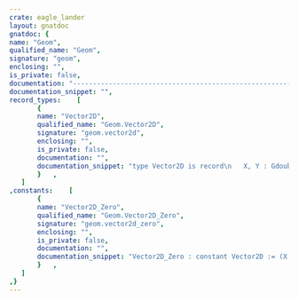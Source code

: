 ```yaml
---
crate: eagle_lander
layout: gnatdoc
gnatdoc: {
name: "Geom",
qualified_name: "Geom",
signature: "geom",
enclosing: "",
is_private: false,
documentation: "-----------------------------------------------------------------------------\n                                                                           --\n                               Eagle Lander                                --\n                                                                           --\n         Copyright (C) 2015 Fabien Chouteau (chouteau@adacore.com)         --\n                                                                           --\n    Eagle Lander is free software: you can redistribute it and/or modify   --\n    it under the terms of the GNU General Public License as published by   --\n    the Free Software Foundation, either version 3 of the License, or      --\n    (at your option) any later version.                                    --\n                                                                           --\n    Eagle Lander is distributed in the hope that it will be useful,        --\n    but WITHOUT ANY WARRANTY; without even the implied warranty of         --\n    MERCHANTABILITY or FITNESS FOR A PARTICULAR PURPOSE.  See the          --\n    GNU General Public License for more details.                           --\n                                                                           --\n    You should have received a copy of the GNU General Public License      --\n    along with Eagle Lander.  If not, see <http://www.gnu.org/licenses/>.  --\n                                                                           --\n-----------------------------------------------------------------------------",
documentation_snippet: "",
record_types:    [
       {
       name: "Vector2D",
       qualified_name: "Geom.Vector2D",
       signature: "geom.vector2d",
       enclosing: "",
       is_private: false,
       documentation: "",
       documentation_snippet: "type Vector2D is record\n   X, Y : Gdouble;\nend record;",
       }   ,
   ]
,constants:    [
       {
       name: "Vector2D_Zero",
       qualified_name: "Geom.Vector2D_Zero",
       signature: "geom.vector2d_zero",
       enclosing: "",
       is_private: false,
       documentation: "",
       documentation_snippet: "Vector2D_Zero : constant Vector2D := (X => 0.0, Y => 0.0);",
       }   ,
   ]
,}
---
```

